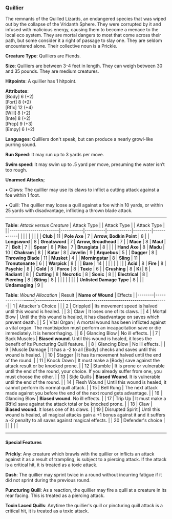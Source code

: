 ### Quillier
The remnants of the Quilled Lizards, an endangered species that was wiped out by the collapse of the Vridanth Sphere. They were corrupted by it and infused with malicious energy, causing them to become a menace to the local eco system. They are mortal dangers to most that come across their path, but some consider it a right of passage to slay one. They are seldom encountered alone. Their collective noun is a Prickle.

**Creature Type**: Quilliers are Fiends.

**Size**: Quilliers are between 3-4 feet in length. They can weigh between 30 and 35 pounds. They are medium creatures.

**Hitpoints**: A quillier has 1 hitpoint.

**Attributes**:  
[Body] 6 (+2)  
[Fort] 8 (+2)  
[Rflx] 12 (+4)  
[Will] 8 (+2)  
[Inte] 8 (+2)  
[Prcp] 9 (+3)  
[Empy] 6 (+2)  

**Languages**: Quilliers don't speak, but can produce a nearly growl-like purring sound.

**Run Speed**: It may run up to 3 yards per move.

**Swim speed**: It may swim up to .5 yard per move, presuming the water isn’t too rough.

**Unarmed Attacks**;

 • Claws: The quillier may use its claws to inflict a cutting attack against a foe within 1 foot.

 • Quill: The quillier may loose a quill against a foe within 10 yards, or within 25 yards with disadvantage, inflicting a thrown blade attack.

---------------------

**Table**: *Attack versus Creature*
| Attack Type            |           | Attack Type  |        | Attack Type |         |
|------------------------|-----------|----------|------------|---------|------------|
|                        |          |            |         |            |         |
| **Club**                   | 11   | **Pole Axe** | 7     | **Arrow, Bodkin Point**    | 8    |
| **Longsword**              | 8    | **Greatsword** | 7  | **Arrow, Broadhead**       | 7    |
| **Mace**                   | 8    | **Maul** | 7        | **Bolt** | 7    |
| **Spear**                  | 8     | **Pike** | 7       | **Brusgiata** | 8     |  |     |
| **Hand Axe**               | 8     | **Madu**   | 10      | **Chakram** | 8    |
| **Katar**                  | 8     | **Javelin**         | 9    | **Arquebus** | 5    |
| **Dagger**                 | 8     | **Throwing Blade**  | 11    | **Musket** | 4    |
| **Morningstar**            | 8     | **Sling**           | 11    | **Tronutonante** | 6    |
| **Warpick**                | 8     |                     |       |  **Bare**     | 14  |
|                        |           |          |            |         |            |
| **Acid**                   | 8     | **Fire** | 8     | **Psychic** | 8     |
| **Cold**                   | 8     | **Force** | 8     | **Toxic**  | 6     |
| **Crushing**               | 8     | **Ki** | 8     | **Radiant** | 8     |
| **Cutting**                | 8     | **Necrotic** | 8     | **Sonic** | 8    |
| **Electrical**             | 8     | **Piercing** | 8     | **Biting** | 8    |
|                            |        |              |        |            |       |
| **Unlisted Damage Type** | 8 |    |     | **Undamaging** | 9 |

**Table**: *Wound Allocation*
| Result | **Name of Wound** | Effects                                                        |
|--------|-------------------|----------------------------------------------------------------|
|   1    | Attacker's Choice |                                                                |
|   2    | Crippled          | Its movement speed is halved until this wound is healed.      |
|   3    | Claw      | It loses one of its claws. |
|   4    | Mortal Blow       | Until the this wound is healed, it has disadvantage on saves which prevent death. |
|   5    | Vital Organ    | A mortal wound has been inflicted against a vital organ. The mantisipdon must perform an incapacitation save or die immediately. It is hemorrhaging. |
|   6    | Glancing Blow            | No ill effects. |
|   7    | Back Muscles  | **Biased wound**. Until this wound is healed, it loses the benefit of its Puncturing Quill feature. |
|   8    | Glancing Blow     | No ill effects.                                     |
|   9    | Muscle Damage     | It has a -2 to all [Body] checks and saves until this wound is healed. |
|   10   | Stagger        | It has its movement halved until the end of the round. |
|   11   | Knock Down | It must make a [Body] save against the attack result or be knocked prone. |
|   12   | Stumble | It is prone or vulnerable until the end of the round, your choice. If you already suffer from one, you must choose the other. |
|   13   | Side Quills | **Biased Wound**. It is vulnerable until the end of the round. |
|   14   | Flesh Wound | Until this wound is healed, it cannot perform its normal quill attack. |
|   15   | Bell Rung | The next attack made against you before the end of the next round gets advantage.  |
|   16   | Glancing Blow | **Biased wound**. No ill effects. |
|   17   | Trip Up           | It must make a [Rflx] save against the attack total or be knocked prone.                                  |
|   18   | Claw | **Biased wound**. It loses one of its claws. |
|   19   | Disrupted Spirit | Until this wound is healed, all magical attacks gain a +1 bonus against it and it suffers a -2 penalty to all saves against magical effects. |
|   20   | Defender's choice |                                   |
|        |                                                |                                   |

---------------------

#### Special Features

**Prickly**: Any creature which brawls with the quillier or inflicts an attack against it as a result of trampling, is subject to a piercing attack. If the attack is a critical hit, it is treated as a toxic attack.

**Dash**: The quillier may sprint twice in a round without incurring fatigue if it did not sprint during the previous round.

**Puncturing Quill**: As a reaction, the quillier may fire a quill at a creature in its rear facing. This is treated as a piercing attack.

**Toxin Laced Quills**: Anytime the quillier's quill or pincturing quill attack is a critical hit, it is treated as a toxic attack.
